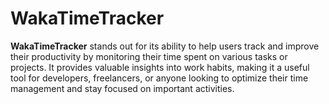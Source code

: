 # WakaTimeTracker

**WakaTimeTracker** stands out for its ability to help users track and improve their productivity by monitoring their time spent on various tasks or projects. It provides valuable insights into work habits, making it a useful tool for developers, freelancers, or anyone looking to optimize their time management and stay focused on important activities.
